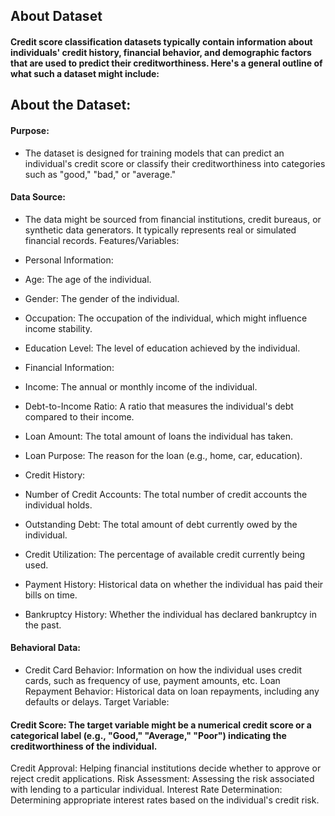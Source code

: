 
## About Dataset
#### Credit score classification datasets typically contain information about individuals' credit history, financial behavior, and demographic factors that are used to predict their creditworthiness. Here's a general outline of what such a dataset might include:

## About the Dataset:
#### Purpose:

- The dataset is designed for training models that can predict an individual's credit score or classify their creditworthiness into categories such as "good," "bad," or "average."

#### Data Source:

- The data might be sourced from financial institutions, credit bureaus, or synthetic data generators. It typically represents real or simulated financial records.
Features/Variables:

- Personal Information:
- Age: The age of the individual.
- Gender: The gender of the individual.
- Occupation: The occupation of the individual, which might influence income stability.
- Education Level: The level of education achieved by the individual.
- Financial Information:
- Income: The annual or monthly income of the individual.
- Debt-to-Income Ratio: A ratio that measures the individual's debt compared to their income.
- Loan Amount: The total amount of loans the individual has taken.
- Loan Purpose: The reason for the loan (e.g., home, car, education).
- Credit History:
- Number of Credit Accounts: The total number of credit accounts the individual holds.
- Outstanding Debt: The total amount of debt currently owed by the individual.
- Credit Utilization: The percentage of available credit currently being used.
- Payment History: Historical data on whether the individual has paid their bills on time.
- Bankruptcy History: Whether the individual has declared bankruptcy in the past.
#### Behavioral Data:
- Credit Card Behavior: Information on how the individual uses credit cards, such as frequency of use, payment amounts, etc.
Loan Repayment Behavior: Historical data on loan repayments, including any defaults or delays.
Target Variable:

#### Credit Score: The target variable might be a numerical credit score or a categorical label (e.g., "Good," "Average," "Poor") indicating the creditworthiness of the individual.

Credit Approval: Helping financial institutions decide whether to approve or reject credit applications.
Risk Assessment: Assessing the risk associated with lending to a particular individual.
Interest Rate Determination: Determining appropriate interest rates based on the individual's credit risk.